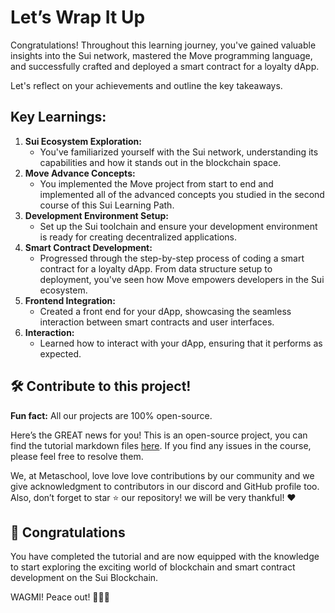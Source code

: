 # Let’s Wrap It Up

Congratulations! Throughout this learning journey, you've gained valuable insights into the Sui network, mastered the Move programming language, and successfully crafted and deployed a smart contract for a loyalty dApp. 

Let's reflect on your achievements and outline the key takeaways.

## Key Learnings:

1. **Sui Ecosystem Exploration:**
    - You've familiarized yourself with the Sui network, understanding its capabilities and how it stands out in the blockchain space.
2. **Move Advance Concepts:**
    - You implemented the Move project from start to end and implemented all of the advanced concepts you studied in the second course of this Sui Learning Path.
3. **Development Environment Setup:**
    - Set up the Sui toolchain and ensure your development environment is ready for creating decentralized applications.
4. **Smart Contract Development:**
    - Progressed through the step-by-step process of coding a smart contract for a loyalty dApp. From data structure setup to deployment, you've seen how Move empowers developers in the Sui ecosystem.
5. **Frontend Integration:**
    - Created a front end for your dApp, showcasing the seamless interaction between smart contracts and user interfaces.
6. **Interaction:**
    - Learned how to interact with your dApp, ensuring that it performs as expected.

## 🛠 Contribute to this project!

**Fun fact:** All our projects are 100% open-source.

Here’s the GREAT news for you! This is an open-source project, you can find the tutorial markdown files [here](https://github.com/0xmetaschool/Learning-Projects). If you find any issues in the course, please feel free to resolve them.

We, at Metaschool, love love love contributions by our community and we give acknowledgment to contributors in our discord and GitHub profile too. Also, don’t forget to star ⭐️ our repository! we will be very thankful! ♥️

## 🎊 Congratulations

You have completed the tutorial and are now equipped with the knowledge to start exploring the exciting world of blockchain and smart contract development on the Sui Blockchain.

WAGMI! Peace out! ✌🏻🔮